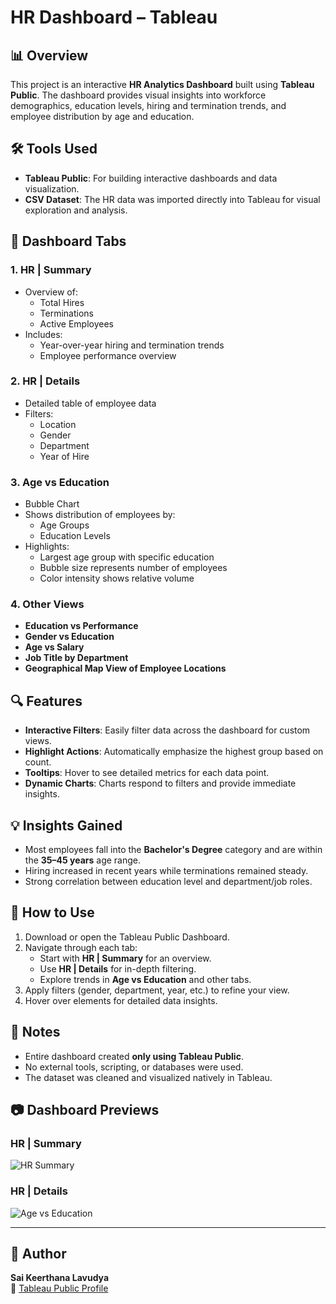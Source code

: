 # HR Dashboard – Tableau

## 📊 Overview

This project is an interactive **HR Analytics Dashboard** built using **Tableau Public**. The dashboard provides visual insights into workforce demographics, education levels, hiring and termination trends, and employee distribution by age and education.

## 🛠 Tools Used

- **Tableau Public**: For building interactive dashboards and data visualization.
- **CSV Dataset**: The HR data was imported directly into Tableau for visual exploration and analysis.

## 📁 Dashboard Tabs

### 1. HR | Summary  
- Overview of:
  - Total Hires
  - Terminations
  - Active Employees
- Includes:
  - Year-over-year hiring and termination trends
  - Employee performance overview

### 2. HR | Details  
- Detailed table of employee data  
- Filters:
  - Location
  - Gender
  - Department
  - Year of Hire

### 3. Age vs Education  
- Bubble Chart
- Shows distribution of employees by:
  - Age Groups
  - Education Levels
- Highlights:
  - Largest age group with specific education
  - Bubble size represents number of employees
  - Color intensity shows relative volume

### 4. Other Views  
- **Education vs Performance**  
- **Gender vs Education**  
- **Age vs Salary**  
- **Job Title by Department**  
- **Geographical Map View of Employee Locations**

## 🔍 Features

- **Interactive Filters**: Easily filter data across the dashboard for custom views.
- **Highlight Actions**: Automatically emphasize the highest group based on count.
- **Tooltips**: Hover to see detailed metrics for each data point.
- **Dynamic Charts**: Charts respond to filters and provide immediate insights.

## 💡 Insights Gained

- Most employees fall into the **Bachelor's Degree** category and are within the **35–45 years** age range.
- Hiring increased in recent years while terminations remained steady.
- Strong correlation between education level and department/job roles.

## 🚀 How to Use

1. Download or open the Tableau Public Dashboard.
2. Navigate through each tab:
   - Start with **HR | Summary** for an overview.
   - Use **HR | Details** for in-depth filtering.
   - Explore trends in **Age vs Education** and other tabs.
3. Apply filters (gender, department, year, etc.) to refine your view.
4. Hover over elements for detailed data insights.

## 📌 Notes

- Entire dashboard created **only using Tableau Public**.
- No external tools, scripting, or databases were used.
- The dataset was cleaned and visualized natively in Tableau.

## 📷 Dashboard Previews

### HR | Summary
![HR Summary](./9a1e537a-4221-4034-a06d-6bbe740d90f2.png)

### HR | Details
![Age vs Education](./6eb61f83-5100-4613-9a73-eb6e64096a93.png)

---

## 👤 Author

**Sai Keerthana Lavudya**  
🔗 [Tableau Public Profile](https://public.tableau.com/app/profile/sai.keerthana.lavudya/vizzes)  

